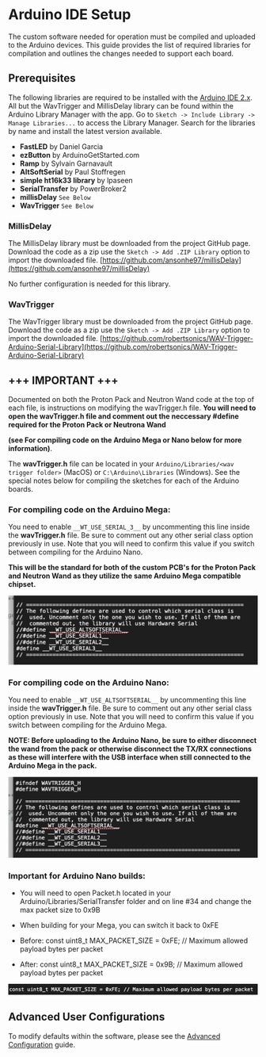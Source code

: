 # Arduino IDE Setup

The custom software needed for operation must be compiled and uploaded to the Arduino devices. This guide provides the list of required libraries for compilation and outlines the changes needed to support each board.

## Prerequisites

The following libraries are required to be installed with the [Arduino IDE 2.x](https://www.arduino.cc/en/software). All but the WavTrigger and MillisDelay library can be found within the Arduino Library Manager with the app. Go to `Sketch -> Include Library -> Manage Libraries...` to access the Library Manager. Search for the libraries by name and install the latest version available.

- **FastLED** by Daniel Garcia
- **ezButton** by ArduinoGetStarted.com
- **Ramp** by Sylvain Garnavault
- **AltSoftSerial** by Paul Stoffregen
- **simple ht16k33 library** by lpaseen
- **SerialTransfer** by PowerBroker2
- **millisDelay** `See Below`
- **WavTrigger** `See Below`

### MillisDelay

The MillisDelay library must be downloaded from the project GitHub page. Download the code as a zip use the `Sketch -> Add .ZIP Library` option to import the downloaded file.
[https://github.com/ansonhe97/millisDelay](https://github.com/ansonhe97/millisDelay)

No further configuration is needed for this library.

### WavTrigger

The WavTrigger library must be downloaded from the project GitHub page. Download the code as a zip use the `Sketch -> Add .ZIP Library` option to import the downloaded file.
[https://github.com/robertsonics/WAV-Trigger-Arduino-Serial-Library](https://github.com/robertsonics/WAV-Trigger-Arduino-Serial-Library)

## +++ IMPORTANT +++

Documented on both the Proton Pack and Neutron Wand code at the top of each file, is instructions on modifying the wavTrigger.h file. **You will need to open the wavTrigger.h file and comment out the neccessary #define required for the Proton Pack or Neutrona Wand**

**(see For compiling code on the Arduino Mega or Nano below for more information)**. 

The **wavTrigger.h** file can be located in your `Arduino/Libraries/<wav trigger folder>` (MacOS) or `C:\Arduino\Libraries` (Windows). See the special notes below for compiling the sketches for each of the Arduino boards.

### For compiling code on the Arduino Mega:

You need to enable `__WT_USE_SERIAL_3__` by uncommenting this line inside the **wavTrigger.h** file. Be sure to comment out any other serial class option previously in use. Note that you will need to confirm this value if you switch between compiling for the Arduino Nano.

**This will be the standard for both of the custom PCB's for the Proton Pack and Neutron Wand as they utilize the same Arduino Mega compatible chipset.**

![WavTrigger Serial Class for Arduino Mega](images/wt_serial_mega.png)

### For compiling code on the Arduino Nano:

You need to enable `__WT_USE_ALTSOFTSERIAL__` by uncommenting this line inside the **wavTrigger.h** file. Be sure to comment out any other serial class option previously in use. Note that you will need to confirm this value if you switch between compiling for the Arduino Mega.

**NOTE: Before uploading to the Arduino Nano, be sure to either disconnect the wand from the pack or otherwise disconnect the TX/RX connections as these will interfere with the USB interface when still connected to the Arduino Mega in the pack.**

![WavTrigger Serial Class for Arduino Nano](images/wt_serial_nano.png)

### Important for Arduino Nano builds:
  * You will need to open Packet.h located in your Arduino/Libraries/SerialTransfer folder and on line #34 and change the max packet size to 0x9B
  * When building for your Mega, you can switch it back to 0xFE

  * Before:
  const uint8_t MAX_PACKET_SIZE = 0xFE; // Maximum allowed payload bytes per packet

  * After:
  const uint8_t MAX_PACKET_SIZE = 0x9B; // Maximum allowed payload bytes per packet

![Serial build for Arduino Nano](images/Arduino_nano_serial_build.jpg)

## Advanced User Configurations

To modify defaults within the software, please see the [Advanced Configuration](ADVCONFIG.md) guide.